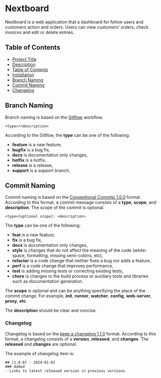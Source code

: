 # Nextboard

Nextboard is a web application that a dashboard for follow users and customers action and orders. Users can view customers' orders, check invoices and edit or delete entries.

## Table of Contents

- [Project Title](#project-title)
- [Description](#description)
- [Table of Contents](#table-of-contents)
- [Installation](#installation)
- [Branch Naming](#branch-naming)
- [Commit Naming](#commit-naming)
- [Changelog](#changelog)

## Branch Naming

Branch naming is based on the [Gitflow](https://datasift.github.io/gitflow/IntroducingGitFlow.html) workflow.

```
<type>/<description>
```

According to the Gitflow, the **type** can be one of the following:

- **feature** is a new feature,
- **bugfix** is a bug fix,
- **docs** is documentation only changes,
- **hotfix** is a hotfix,
- **release** is a release,
- **support** is a support branch,

## Commit Naming

Commit naming is based on the [Conventional Commits 1.0.0](https://www.conventionalcommits.org/en/v1.0.0/) format.
According to this format, a commit message consists of a **type**, **scope**, and **description**. The scope of the commit is optional.

```
<type>[optional scope]: <description>
```

The **type** can be one of the following:

- **feat** is a new feature,
- **fix** is a bug fix,
- **docs** is documentation only changes,
- **style** is changes that do not affect the meaning of the code (white-space, formatting, missing semi-colons, etc),
- **refactor** is a code change that neither fixes a bug nor adds a feature,
- **perf** is a code change that improves performance,
- **test** is adding missing tests or correcting existing tests,
- **chore** is changes to the build process or auxiliary tools and libraries such as documentation generation.

The **scope** is optional and can be anything specifying the place of the commit change. For example, **init**, **runner**, **watcher**, **config**, **web-server**, **proxy**, **etc**.

The **description** should be clear and concise.

### Changelog

Changelog is based on the [keep a changelog 1.1.0](https://keepachangelog.com/en/1.1.0/) format.
According to this format, a changelog consists of a **version**, **released**, and **changes**. The **released** and **changes** are optional.

The example of changelog item is:

```
## [1.0.0] - 2024-01-01
### Added
- Links to latest released version in previous versions.
```
